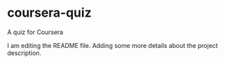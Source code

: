 # coursera-quiz
A quiz for Coursera

I am editing the README file. Adding some more details about the project description.
